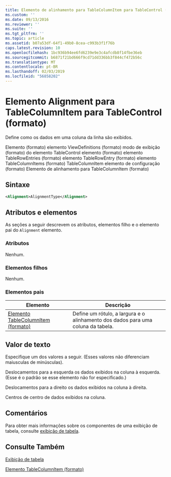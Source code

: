 ```yaml
---
title: Elemento de alinhamento para TableColumnItem para TableControl (formato) | Microsoft Docs
ms.custom: ''
ms.date: 09/13/2016
ms.reviewer: ''
ms.suite: ''
ms.tgt_pltfrm: ''
ms.topic: article
ms.assetid: b07a53df-64f1-49b0-8cea-c993b3f1f76b
caps.latest.revision: 10
ms.openlocfilehash: 1bc936b94ee6fd6239e9e3c4afcdb8f14fbe36eb
ms.sourcegitcommit: b6871f21bd666f9cd71dd336bb3f844cf472b56c
ms.translationtype: MT
ms.contentlocale: pt-BR
ms.lasthandoff: 02/03/2019
ms.locfileid: "56858202"
---
```

# <a name="alignment-element-for-tablecolumnitem-for-tablecontrol-format"></a>Elemento Alignment para TableColumnItem para TableControl (formato)

Define como os dados em uma coluna da linha são exibidos.

Elemento (formato) elemento ViewDefinitions (formato) modo de exibição (formato) do elemento TableControl elemento (formato) elemento TableRowEntries (formato) elemento TableRowEntry (formato) elemento TableColumnItems (formato) TableColumnItem elemento de configuração (formato) Elemento de alinhamento para TableColumnItem (formato)

## <a name="syntax"></a>Sintaxe

```xml
<Alignment>AlignmentType</Alignment>
```

## <a name="attributes-and-elements"></a>Atributos e elementos

As seções a seguir descrevem os atributos, elementos filho e o elemento pai do `Alignment` elemento.

### <a name="attributes"></a>Atributos

Nenhum.

### <a name="child-elements"></a>Elementos filhos

Nenhum.

### <a name="parent-elements"></a>Elementos pais

|Elemento|Descrição|
|-------------|-----------------|
|[Elemento TableColumnItem (formato)](./tablecolumnitem-element-for-tablecolumnitems-for-tablecontrol-format.md)|Define um rótulo, a largura e o alinhamento dos dados para uma coluna da tabela.|

## <a name="text-value"></a>Valor de texto

Especifique um dos valores a seguir. (Esses valores não diferenciam maiusculas de minúsculas).

Deslocamentos para a esquerda os dados exibidos na coluna à esquerda. (Esse é o padrão se esse elemento não for especificado.)

Deslocamentos para a direito os dados exibidos na coluna à direita.

Centros de centro de dados exibidos na coluna.

## <a name="remarks"></a>Comentários

Para obter mais informações sobre os componentes de uma exibição de tabela, consulte [exibição de tabela](./creating-a-table-view.md).

## <a name="see-also"></a>Consulte Também

[Exibição de tabela](./creating-a-table-view.md)

[Elemento TableColumnItem (formato)](./tablecolumnitem-element-for-tablecolumnitems-for-tablecontrol-format.md)
